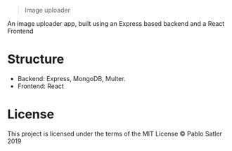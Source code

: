 > Image uploader

An image uploader app, built using an Express based backend and a React Frontend

# Structure

- Backend: Express, MongoDB, Multer.
- Frontend: React 

# License
This project is licensed under the terms of the MIT License © Pablo Satler 2019